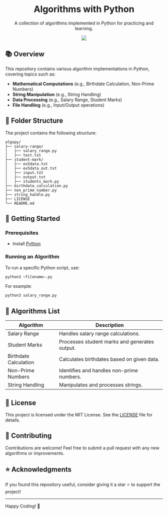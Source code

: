 <h1 align="center"> Algorithms with Python </h1>

<p align="center"> A collection of algorithms implemented in Python for practicing and learning. </p>

<div align="center">
  <img src="https://img.shields.io/badge/-Python-blue?style=flat&logo=python&logoColor=white">
</div>

## 📚 Overview

This repository contains various algorithm implementations in Python, covering topics such as:
- **Mathematical Computations** (e.g., Birthdate Calculation, Non-Prime Numbers)
- **String Manipulation** (e.g., String Handling)
- **Data Processing** (e.g., Salary Range, Student Marks)
- **File Handling** (e.g., Input/Output operations)

## 🐂 Folder Structure

The project contains the following structure:

```plaintext
algopy/
├── salary-range/
│   ├── salary_range.py
│   ├── test.txt
├── student-mark/
│   ├── ex5data.txt
│   ├── ex5data_out.txt
│   ├── input.txt
│   ├── output.txt
│   ├── students_mark.py
├── birthdate_calculation.py
├── non_prime_number.py
├── string_handle.py
├── LICENSE
└── README.md
```

## 🚀 Getting Started

### Prerequisites
- Install [Python](https://www.python.org/downloads/)

### Running an Algorithm

To run a specific Python script, use:

```sh
python3 <filename>.py
```

For example:
```sh
python3 salary_range.py
```

## 📌 Algorithms List
| Algorithm | Description |
|-----------|------------|
|Salary Range |	Handles salary range calculations.|
|Student Marks	| Processes student marks and generates output.|
|Birthdate Calculation	| Calculates birthdates based on given data.|
|Non-Prime Numbers |	Identifies and handles non-prime numbers.|
|String Handling |	Manipulates and processes strings.|

## 📝 License

This project is licensed under the MIT License. See the [LICENSE](LICENSE) file for details.

## 🙌 Contributing

Contributions are welcome! Feel free to submit a pull request with any new algorithms or improvements.

## ⭐ Acknowledgments

If you found this repository useful, consider giving it a star ⭐ to support the project!

---
Happy Coding! 🚀
